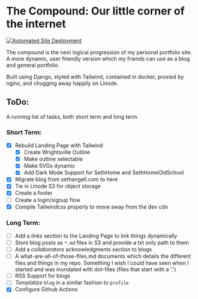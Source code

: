 # The Compound: Our little corner of the internet

[![Automated Site Deployment](https://github.com/SethAngell/TheVirtualCompound/actions/workflows/build-and-publish.yml/badge.svg?branch=main)](https://github.com/SethAngell/TheVirtualCompound/actions/workflows/build-and-publish.yml)

The compound is the next logical progression of my personal
portfolio site. A more dynamic, user friendly version which
my friends can use as a blog and general portfolio.

Built using Django, styled with Tailwind, contained in docker, proxied by nginx, and chugging away happily on Linode.

## ToDo:

A running list of tasks, both short term and long term.

### Short Term:

- [x] Rebuild Landing Page with Tailwind
  - [x] Create Wrightsville Outline
  - [x] Make outline selectable
  - [x] Make SVGs dynamic
  - [x] Add Dark Mode Support for SethHome and SethHomeOldSchool
- [x] Migrate blog from sethangell.com to here
- [x] Tie in Linode S3 for object storage
- [x] Create a footer
- [ ] Create a login/signup flow
- [x] Compile Tailwindcss properly to move away from the dev cdn

### Long Term:

- [ ] Add a _links_ section to the Landing Page to link things dynamically
- [ ] Store blog posts as `*.md` files in S3 and provide a txt only path to them
- [ ] Add a _collaborators_ acknowledgments section to blogs
- [ ] A what-are-all-of-those-files.md documents which details the different files and things in my repo. Something I wish I could have seen when I started and was inundated with dot-files (files that start with a '.')
- [ ] RSS Support for blogs
- [ ] _Templatize_ `blog` in a similar fashion to `profile`
- [x] Configure Github Actions
